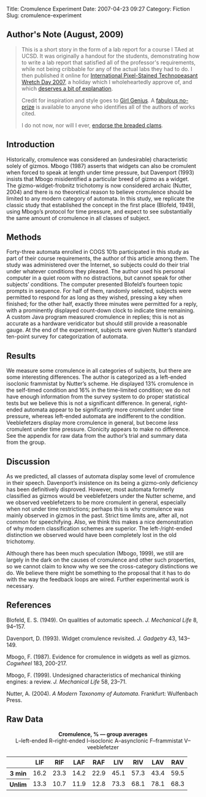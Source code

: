 Title: Cromulence Experiment
Date: 2007-04-23 09:27
Category: Fiction
Slug: cromulence-experiment

## Author's Note (August, 2009)

> This is a short story in the form of a lab report for a course I
> TAed at UCSD. It was originally a handout for the students,
> demonstrating how to write a lab report that satisfied all of the
> professor's requirements, while not being cribbable for any of the
> actual labs they had to do. I then published it online for
> [International Pixel-Stained Technopeasant Wretch Day 2007](http://papersky.livejournal.com/320114.html),
> a holiday which I wholeheartedly approve of, and which
> [deserves a bit of explanation](http://papersky.livejournal.com/318273.html).
>
> Credit for inspiration and style goes to
> [Girl Genius](http://www.girlgeniusonline.com/). A
> [fabulous no-prize](http://en.wikipedia.org/wiki/No-Prize) is
> available to anyone who identifies all of the authors of works
> cited.
>
> I do not now, nor will I ever, [endorse the breaded clams](http://www.crummy.com/self/leonardonics.html#Then%20you%20endorse%20the%20breaded%20clams).

## Introduction

Historically, cromulence was considered an (undesirable)
characteristic solely of gizmos. Mbogo (1987) asserts that widgets can
also be cromulent when forced to speak at length under time pressure,
but Davenport (1993) insists that Mbogo misidentified a particular
breed of gizmo as a widget. The gizmo-widget-frobnitz trichotomy is
now considered archaic (Nutter, 2004) and there is no theoretical
reason to believe cromulence should be limited to any modern category
of automata. In this study, we replicate the classic study that
established the concept in the first place (Blofeld, 1949), using
Mbogo’s protocol for time pressure, and expect to see substantially
the same amount of cromulence in all classes of subject.

## Methods

Forty-three automata enrolled in COGS 101b participated in this study
as part of their course requirements, the author of this article among
them. The study was administered over the Internet, so subjects could
do their trial under whatever conditions they pleased. The author used
his personal computer in a quiet room with no distractions, but cannot
speak for other subjects’ conditions. The computer presented Blofeld’s
fourteen topic prompts in sequence. For half of them, randomly
selected, subjects were permitted to respond for as long as they
wished, pressing a key when finished; for the other half, exactly
three minutes were permitted for a reply, with a prominently displayed
count-down clock to indicate time remaining. A custom Java program
measured cromulence in replies; this is not as accurate as a hardware
veridicator but should still provide a reasonable gauge. At the end of
the experiment, subjects were given Nutter’s standard ten-point survey
for categorization of automata.

## Results

We measure some cromulence in all categories of subjects, but there
are some interesting differences. The author is categorized as a
left-ended isoclonic frammistat by Nutter’s scheme. He displayed 13%
cromulence in the self-timed condition and 16% in the time-limited
condition; we do not have enough information from the survey system to
do proper statistical tests but we believe this is not a significant
difference. In general, right-ended automata appear to be
significantly more cromulent under time pressure, whereas left-ended
automata are indifferent to the condition. Veeblefetzers display more
cromulence in general, but become *less* cromulent under time
pressure. Clonicity appears to make no difference. See the appendix
for raw data from the author’s trial and summary data from the group.

## Discussion

As we predicted, all classes of automata display some level of
cromulence in their speech. Davenport’s insistence on its being a
gizmo-only deficiency has been definitively disproved. However, most
automata formerly classified as gizmos would be veeblefetzers under
the Nutter scheme, and we observed veeblefetzers to be more cromulent
in general, especially when not under time restrictions; perhaps this
is why cromulence was mainly observed in gizmos in the past. Strict
time limits are, after all, not common for speechifying. Also, we
think this makes a nice demonstration of why modern classification
schemes are superior. The left-/right-ended distinction we observed
would have been completely lost in the old trichotomy.

Although there has been much speculation (Mbogo, 1999), we still are
largely in the dark on the causes of cromulence and other such
properties, so we cannot claim to know why we see the cross-category
distinctions we do. We believe there might be something to the
proposal that it has to do with the way the feedback loops are
wired. Further experimental work is necessary.

## References

Blofeld, E. S. (1949). On qualities of automatic speech.
*J. Mechanical Life* 8, 94–157.

Davenport, D. (1993). Widget cromulence revisited. *J. Gadgetry* 43,
143–149.

Mbogo, F. (1987). Evidence for cromulence in widgets as well as
gizmos. *Cogwheel* 183, 200-217.

Mbogo, F. (1999). Undesigned characteristics of mechanical thinking
engines: a review. *J. Mechanical Life* 58, 23–71.

Nutter, A. (2004). *A Modern Taxonomy of Automata*. Frankfurt:
Wulfenbach Press.

## Raw Data

<p style="text-align: center">
<b>Cromulence, % — group averages</b><br>
L–left-ended R–right-ended I–isoclonic A–asynclonic F–frammistat V–veeblefetzer
</p>

<table>
<thead><tr><th></th><th>LIF</th><th>RIF</th><th>LAF</th><th>RAF</th><th>LIV</th><th>RIV</th><th>LAV</th><th>RAV</th></tr></thead>
<tbody><tr><th>3 min</th><td>16.2</td><td>23.3</td><td>14.2</td><td>22.9</td><td>45.1</td><td>57.3</td><td>43.4</td><td>59.5</td></tr>
<tr><th>Unlim</th><td>13.3</td><td>10.7</td><td>11.9</td><td>12.8</td><td>73.3</td><td>68.1</td><td>78.1</td><td>68.3</td></tr>
</tbody></table>
